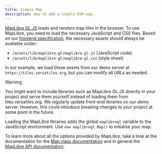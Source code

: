 ```yaml
---
title: Simple Map
description: How to add a simple OSM map.
---
```


[MapLibre GL JS](https://maplibre.org/maplibre-gl-js/docs/) loads and renders map tiles in the browser. To use MapLibre, you need to load the necessary JavaScript and CSS files. Based on our [frontend specification](https://docs.versatiles.org/compendium/specification_frontend.html), the necessary assets should always be available under:

- `/assets/lib/maplibre-gl/maplibre-gl.js` (JavaScript code)
- `/assets/lib/maplibre-gl/maplibre-gl.css` (style sheet)

In our example, we load these assets from our demo server at `https://tiles.versatiles.org`, but you can modify all URLs as needed.

> [!WARNING]
> You might want to include libraries such as MapLibre GL JS directly in your project and serve them yourself instead of loading them from tiles.versatiles.org. We regularly update front-end libraries on our demo server. However, this could introduce breaking changes to your project at some point in the future.

Loading the MapLibre libraries adds the global `maplibregl` variable to the JavaScript environment. Use `new maplibregl.Map()` to initialise your map.

To learn more about all the options provided by MapLibre, take a look at the documentation for the [Map class documentation](https://maplibre.org/maplibre-gl-js/docs/API/classes/Map/) and in general the [MapLibre API documentation](https://maplibre.org/maplibre-gl-js/docs/API/).
